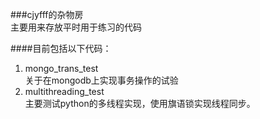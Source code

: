 ###cjyfff的杂物房   
主要用来存放平时用于练习的代码   
   
####目前包括以下代码：   
1. mongo_trans_test   
关于在mongodb上实现事务操作的试验   
2. multithreading_test    
主要测试python的多线程实现，使用旗语锁实现线程同步。    

